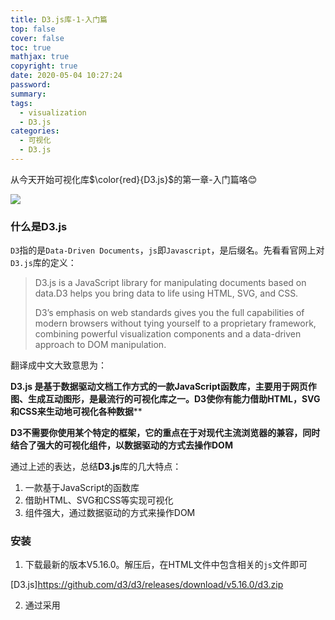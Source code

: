```yaml
---
title: D3.js库-1-入门篇
top: false
cover: false
toc: true
mathjax: true
copyright: true
date: 2020-05-04 10:27:24
password:
summary:
tags:
  - visualization
  - D3.js
categories:
  - 可视化
  - D3.js
---
```



从今天开始可视化库$\color{red}{D3.js}$的第一章-入门篇咯😊

![](https://tva1.sinaimg.cn/large/007S8ZIlgy1geg7h89kgkj31200gq40d.jpg)

<!--MORE-->

### 什么是D3.js

`D3`指的是`Data-Driven Documents`，`js`即`Javascript`，是后缀名。先看看官网上对`D3.js`库的定义：

> D3.js is a JavaScript library for manipulating documents based on data.D3 helps you bring data to life using HTML, SVG, and CSS.
>
> D3’s emphasis on web standards gives you the full capabilities of modern browsers without tying yourself to a proprietary framework, combining powerful visualization components and a data-driven approach to DOM manipulation.

翻译成中文大致意思为：

**D3.js 是基于数据驱动文档工作方式的一款JavaScript函数库，主要用于网页作图、生成互动图形，是最流行的可视化库之一。D3使你有能力借助HTML，SVG和CSS来生动地可视化各种数据****

**D3不需要你使用某个特定的框架，它的重点在于对现代主流浏览器的兼容，同时结合了强大的可视化组件，以数据驱动的方式去操作DOM**

通过上述的表达，总结**D3.js**库的几大特点：

1. 一款基于JavaScript的函数库
2. 借助HTML、SVG和CSS等实现可视化
3. 组件强大，通过数据驱动的方式来操作DOM

### 安装

1. 下载最新的版本V5.16.0。解压后，在HTML文件中包含相关的`js`文件即可

[D3.js]https://github.com/d3/d3/releases/download/v5.16.0/d3.zip

2. 通过采用<script>标签实现，在页面的代码中插入如下代码

```html
<script src="http://d3js.org/d3.v5.min.js"></script>
```

注意：现在已经是V5版本。V5和V3的很多语法还是有区别的，后期所有的文档都是基于V5.

### 预备知识

如果想通过`D3`来实现数据的可视化，需要的预备知识：

- HTML：超文本标记语言，用于设定网页的内容
- CSS：层叠样式表，用于设定网页的样式
- JavaScript：流行的前端语言，用于设定网页的行为
- DOM：文档对象模型，用于修改文档的内容和结果
- SVG：可缩放矢量图形，用于绘制可视化的图形

以上知识点没有必要掌握的非常精通，建议到[W3school](https://www.w3school.com.cn/)快速入门，了解基本概念，再看几个案例`demo`，以后遇到不懂的地方可以进行查看。

### 编程环境

D3.js是在网页上的可视化制图，常用的网页制作工具：

1. IDE的选择：VS code、Sublime Text、Notepad++等，推荐使用VS code

2. 浏览器：D3支持的主流浏览器不包括IE8及以前的版本。D3测试了Firefox、Chrome、Safari、Opera和IE9。D3的大部分组件可以在旧的浏览器运行。

   Chrome是最好的选择。强大的调试功能会让你事半功倍！推荐浏览使用chrome的另一个好处是查找资料更多更全面。

3. 服务器软件：Apache、Tomcat等，这个是非必须的。但是有些函数需要放置于服务器目录下，才能正常运行，比如关于导入json文件的函数



### 学习网站

以下是几个学习网页制作和D3的网站：

1. #### W3school

[W3school](https://www.w3school.com.cn/)，非常全面的网站建设课程，从基础的 HTML 到 CSS，乃至进阶的 XML、SQL、JS、PHP 等

2. #### HTML+CSS快速入门

[初识HTML(5)+CSS(3)-2020升级版](https://www.imooc.com/learn/9)

3. #### SVG

可缩放矢量图形，即[SVG](https://developer.mozilla.org/zh-CN/SVG)，是W3C XML的分支语言之一，用于标记可缩放的矢量图形

[SVG-菜鸟课程](https://www.runoob.com/svg/svg-tutorial.html)

[SVG|MDN](https://developer.mozilla.org/zh-CN/docs/Web/SVG/Tutorial)

[SVG图像入门教程|阮一峰老师](https://www.ruanyifeng.com/blog/2018/08/svg.html)

4. #### D3.js

**第一个推荐的网站肯定是[D3官网](https://d3js.org/)**，包含很多的示例和API文档，都是根据最新的版本发布的。还有几个不错的网站👇

[D3.js的V5版本入门教程](https://blog.csdn.net/qq_34414916/category_7608878.html)

[慕课网-使用D3制作图表](https://www.imooc.com/learn/103)

[数据可视化编程-使用D3.js](https://www.bilibili.com/video/BV1HK411L72d?from=search&seid=15321788357883060603)

[Data Visualization with D3.js - Full Tutorial Course](https://www.youtube.com/watch?v=_8V5o2UHG0E&t=11927s)，油管上的一个实例演示课程，需要科学上网才能观看。



### 第一个D3.js的程序

![image-20200504100247944](https://tva1.sinaimg.cn/large/007S8ZIlgy1geg6u5n5nvj31os0u0ajw.jpg)

代码解释：

1. 在`body`标签中放入两个p标签，没有写入内容
2. 定义变量p，通过链式调用获取到全部的p元素，即`selectAll()`方法
3. 通过`text()`方法来写入内容，进行输出


